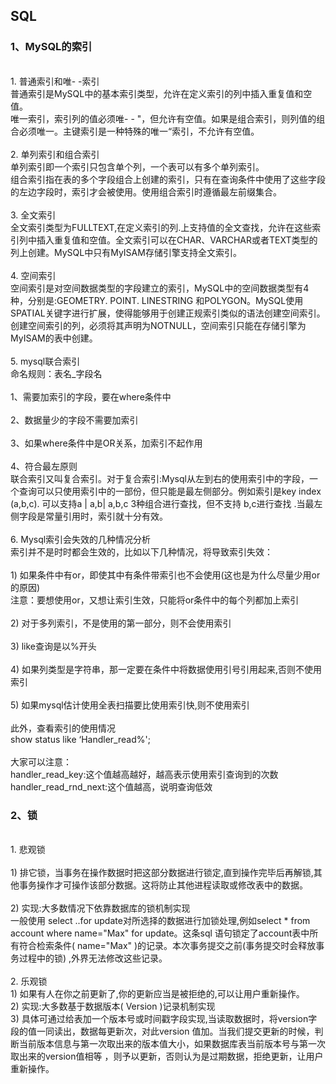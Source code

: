 ## SQL
### 1、MySQL的索引
<br>1. 普通索引和唯- -索引
<br>普通索引是MySQL中的基本索引类型，允许在定义索引的列中插入重复值和空值。
<br>唯一索引，索引列的值必须唯- - "，但允许有空值。如果是组合索引，则列值的组合必须唯一。主键索引是一种特殊的唯一“索引，不允许有空值。
<br><br>2. 单列索引和组合索引
<br>单列索引即一个索引只包含单个列，一个表可以有多个单列索引。
<br>组合索引指在表的多个字段组合上创建的索引，只有在查询条件中使用了这些字段的左边字段时，索引才会被使用。使用组合索引时遵循最左前缀集合。
<br><br>3. 全文索引
<br>全文索引类型为FULLTEXT,在定义索引的列.上支持值的全文查找，允许在这些索引列中插入重复值和空值。全文索引可以在CHAR、VARCHAR或者TEXT类型的列上创建。MySQL中只有MyISAM存储引擎支持全文索引。
<br><br>4. 空间索引
<br>空间索引是对空间数据类型的字段建立的索引，MySQL中的空间数据类型有4种，分别是:GEOMETRY. POINT. LINESTRING 和POLYGON。MySQL使用SPATIAL关键字进行扩展，使得能够用于创建正规索引类似的语法创建空间索引。创建空间索引的列，必须将其声明为NOTNULL，空间索引只能在存储引擎为MyISAM的表中创建。
<br><br>5. mysql联合索引
<br>命名规则：表名_字段名
<br><br>1、需要加索引的字段，要在where条件中
<br><br>2、数据量少的字段不需要加索引
<br><br>3、如果where条件中是OR关系，加索引不起作用
<br><br>4、符合最左原则
<br>联合索引又叫复合索引。对于复合索引:Mysql从左到右的使用索引中的字段，一个查询可以只使用索引中的一部份，但只能是最左侧部分。例如索引是key index (a,b,c). 可以支持a | a,b| a,b,c 3种组合进行查找，但不支持 b,c进行查找 .当最左侧字段是常量引用时，索引就十分有效。
<br><br>6. Mysql索引会失效的几种情况分析
<br>索引并不是时时都会生效的，比如以下几种情况，将导致索引失效：
<br><br>1) 如果条件中有or，即使其中有条件带索引也不会使用(这也是为什么尽量少用or的原因)
<br>注意：要想使用or，又想让索引生效，只能将or条件中的每个列都加上索引
<br><br>2) 对于多列索引，不是使用的第一部分，则不会使用索引
<br><br>3) like查询是以%开头
<br><br>4) 如果列类型是字符串，那一定要在条件中将数据使用引号引用起来,否则不使用索引
<br><br>5) 如果mysql估计使用全表扫描要比使用索引快,则不使用索引
<br><br>此外，查看索引的使用情况
<br>show status like ‘Handler_read%';
<br><br>大家可以注意：
<br>handler_read_key:这个值越高越好，越高表示使用索引查询到的次数
<br>handler_read_rnd_next:这个值越高，说明查询低效
### 2、锁
<br>1. 悲观锁
<br><br>1) 排它锁，当事务在操作数据时把这部分数据进行锁定,直到操作完毕后再解锁,其他事务操作才可操作该部分数据。这将防止其他进程读取或修改表中的数据。
<br><br>2) 实现:大多数情况下依靠数据库的锁机制实现
<br>一般使用 select ..for update对所选择的数据进行加锁处理,例如select * from account where name="Max" for update。这条sql 语句锁定了account表中所有符合检索条件( name="Max" )的记录。本次事务提交之前(事务提交时会释放事务过程中的锁) ,外界无法修改这些记录。
<br><br>2. 乐观锁
<br>1) 如果有人在你之前更新了,你的更新应当是被拒绝的,可以让用户重新操作。
<br>2) 实现:大多数基于数据版本( Version )记录机制实现
<br>3) 具体可通过给表加一个版本号或时间戳字段实现,当读取数据时，将version字段的值一同读出，数据每更新次，对此version
值加。当我们提交更新的时候，判断当前版本信息与第一次取出来的版本值大小，如果数据库表当前版本号与第一次取出来的version值相等 ，则予以更新，否则认为是过期数据，拒绝更新，让用户重新操作。




